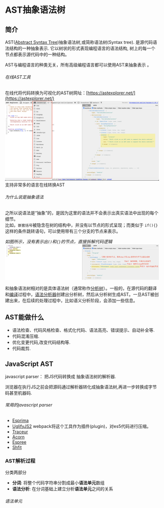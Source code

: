 <TitleList></TitleList>

# AST抽象语法树

## 简介
AST([Abstract Syntax Tree](https://zh.wikipedia.org/wiki/%E6%8A%BD%E8%B1%A1%E8%AA%9E%E6%B3%95%E6%A8%B9))抽象语法树,或简称语法树(Syntax tree). 是源代码语法结构的一种抽象表示. 它以树状的形式表现编程语言的语法结构, 树上的每一个节点都表示源代码中的一种结构。  

AST与编程语言的种类无关，所有高级编程语言都可以使用AST来抽象表示 。

###### 在线AST工具
在线代将代码转换为可视化的AST树网址：[https://astexplorer.net/](https://astexplorer.net/)   
![A Image](./images/ast-language.png)  
支持非常多的语言在线转换AST

###### 为什么说是抽象语法
之所以说语法是“抽象”的，是因为这里的语法并不会表示出真实语法中出现的每个细节。  
比如，`嵌套括号`被隐含在树的结构中，并没有以节点的形式呈现；而类似于 `if(){}` 这样的条件跳转语句，可以使用带有三个分支的节点来表示。  

*如图所示，没有表示出`()`和`{}`的节点，直接拆解代码逻辑*  
![A Image](./images/ast1.png)  

和抽象语法树相对的是具体语法树（通常称作[分析树](https://zh.wikipedia.org/wiki/%E5%88%86%E6%9E%90%E6%A0%91)）。一般的，在源代码的翻译和[编译](https://zh.wikipedia.org/wiki/%E7%B7%A8%E8%AD%AF%E5%99%A8)过程中，[语法分析器](https://zh.wikipedia.org/wiki/%E8%AF%AD%E6%B3%95%E5%88%86%E6%9E%90)创建出分析树，然后从分析树生成AST。一旦AST被创建出来，在后续的处理过程中，比如语义分析阶段，会添加一些信息。

## AST能做什么
- 语法检查、代码风格检查、格式化代码、语法高亮、错误提示、自动补全等.
- 代码混淆压缩.
- 优化变更代码,改变代码结构等.
- 代码裁剪.

## JavaScript AST
javascript parser： 把JS代码转换成 抽象语法树的解析器.  

浏览器在执行JS之前会把源码通过解析器转化成抽象语法树,再进一步转换成字节码甚至机器码.

###### 常用的javascript parser
- [Esprima](https://github.com/jquery/esprima)
- [UglifyJS2](https://github.com/mishoo/UglifyJS) webpack将这个工具作为插件(plugin)，对es5代码进行压缩。
- [Traceur](https://github.com/google/traceur-compiler)
- [Acorn](https://github.com/acornjs/acorn)
- [Espree](https://github.com/eslint/espree)
- [Shfit](https://github.com/shapesecurity/shift-parser-js)

### AST解析过程
分类两部分
- **分词**: 将整个代码字符串分割成最小**语法单元**数组
- **语法分析**: 在分词基础上建立分析**语法单元**之间的关系

###### 语法单元
